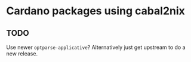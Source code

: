 
# Cardano packages using cabal2nix

## TODO

Use newer `optparse-applicative`? Alternatively just get upstream to do a new release.

